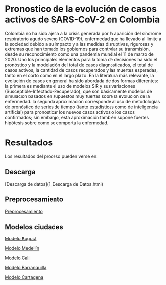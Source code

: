 # Pronostico de la evolución de casos activos de SARS-CoV-2 en Colombia

Colombia no ha sido ajena a la crisis generada por la aparición del síndrome respiratorio agudo severo (COVID-19), enfermedad que ha llevado al limite a la sociedad debido a su impacto y a las medidas disruptivas, rigurosas y extremas que han tomado los gobiernos para controlar su transmisión, desde su reconocimiento como una pandemia mundial el 11 de marzo de 2020. Uno los principales elementos para la toma de decisiones ha sido el pronóstico y la modelación del total de casos diagnosticados, el total de casos activos, la cantidad de casos recuperados y las muertes esperadas, tanto en el corto como en el largo plazo.
En la literatura más relevante, la evolución de casos en general ha sido abordada de dos formas diferentes: la primera es mediante el uso de modelos SIR y sus variaciones (Susceptible-Infectado-Recuperado), que son básicamente modelos de simulación basados en supuestos muy fuertes sobre la evolución de la enfermedad. la segunda aproximación corresponde al uso de metodologías de pronóstico de series de tiempo (tanto estadísticas como de inteligencia artificial) para pronosticar los nuevos casos activos o los casos confirmados; sin embargo, esta aproximación también supone fuertes hipótesis sobre como se comporta la enfermedad.

# Resultados

Los resultados del proceso pueden verse en:

## Descarga

[Descarga de datos](1_Descarga de Datos.html)

## Preprocesamiento

[Preprocesamiento](2_Preprocesamiento.html)

## Modelos ciudades

[Modelo Bogotá](3_Modelo_Bogota.html)

[Modelo Medellín](3_Modelo_Medellin.html)

[Modelo Cali](3_Modelo_Cali.html)

[Modelo Barranquilla](3_Modelo_Barranquilla.html)

[Modelo Cartagena](3_Modelo_Cartagena.html)







